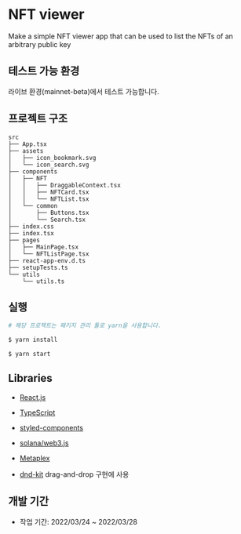 # NFT viewer

Make a simple NFT viewer app that can be used to list the NFTs of an arbitrary public key

## 테스트 가능 환경

라이브 환경(mainnet-beta)에서 테스트 가능합니다.

## 프로젝트 구조

```
src
├── App.tsx
├── assets
│   ├── icon_bookmark.svg
│   └── icon_search.svg
├── components
│   ├── NFT
│   │   ├── DraggableContext.tsx
│   │   ├── NFTCard.tsx
│   │   └── NFTList.tsx
│   └── common
│       ├── Buttons.tsx
│       └── Search.tsx
├── index.css
├── index.tsx
├── pages
│   ├── MainPage.tsx
│   └── NFTListPage.tsx
├── react-app-env.d.ts
├── setupTests.ts
└── utils
    └── utils.ts
```

## 실행

```bash
# 해당 프로젝트는 패키지 관리 툴로 yarn을 사용합니다.

$ yarn install

$ yarn start
```

## Libraries

- [React.js](https://reactjs.org/)
- [TypeScript](https://www.typescriptlang.org/)
- [styled-components](https://styled-components.com/docs)

- [solana/web3.js](https://docs.solana.com/)
- [Metaplex](https://docs.metaplex.com/)

- [dnd-kit](https://docs.dndkit.com/) drag-and-drop 구현에 사용

## 개발 기간

- 작업 기간: 2022/03/24 ~ 2022/03/28
